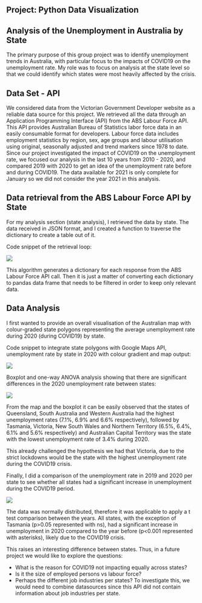 ## Project: Python Data Visualization
## Analysis of the Unemployment in Australia by State

The primary purpose of this group project was to identify unemployment trends in Australia, with particular focus to the impacts of COVID19 on the unemployment rate. My role was to focus on analysis at the state level so that we could identify which states were most heavily affected by the crisis. 

## Data Set - API

We considered data from the Victorian Government Developer website as a reliable data source for this project. We retrieved all the data through an Application Programming Interface (API) from the ABS Labour Force API. This API provides Australian Bureau of Statistics labor force data in an easily consumable format for developers. Labour force data includes employment statistics by region, sex, age groups and labour utilisation using original, seasonally adjusted and trend markers since 1978 to date. Since our project investigated the impact of COVID19 on the unemployment rate, we focused our analysis in the last 10 years from 2010 - 2020, and compared 2019 with 2020 to get an idea of the unemployment rate before and during COVID19. The data available for 2021 is only complete for January so we did not consider the year 2021 in this analysis.

## Data retrieval from the ABS Labour Force API by State

For my analysis section (state analysis), I retrieved the data by state. The data received in JSON format, and I created a function to traverse the dictionary to create a table out of it.

Code snippet of the retrieval loop:

![](https://user-images.githubusercontent.com/77761497/114501585-9d569e80-9c6d-11eb-98de-f0e5704f85f8.png)

This algorithm generates a dictionary for each response from the ABS Labour Force API call. Then it is just a matter of converting each dictionary to pandas data frame that needs to be filtered in order to keep only relevant data.

## Data Analysis 

I first wanted to provide an overall visualisation of the Australian map with colour-graded state polygons representing the average unemployment rate during 2020 (during COVID19) by state. 

Code snippet to integrate state polygons with Google Maps API, unemployment rate by state in 2020 with colour gradient and map output:

![](https://user-images.githubusercontent.com/77761497/114503366-86fe1200-9c70-11eb-9566-82efb74cc008.png)

Boxplot and one-way ANOVA analysis showing that there are significant differences in the 2020 unemployment rate between states:

![](https://user-images.githubusercontent.com/77761497/114504362-1a841280-9c72-11eb-9648-c1f036b7ece6.png)

From the map and the boxplot it can be easily observed that the states of Queensland, South Australia and Western Australia had the highest unemployment rates (7.1%, 6.9% and 6.6% respectively), followed by Tasmania, Victoria, New South Wales and Northern Territory (6.5%, 6.4%, 6.1% and 5.6% respectively) and Australian Capital Territory was the state with the lowest unemployment rate of 3.4% during 2020. 

This already challenged the hypothesis we had that Victoria, due to the strict lockdowns would be the state with the highest unemployment rate during the COVID19 crisis. 

Finally, I did a comparison of the unemployment rate in 2019 and 2020 per state to see whether all states had a significant increase in unemployment during the COVID19 period.

![](https://user-images.githubusercontent.com/77761497/115226769-f6816f00-a152-11eb-872d-012d9473b728.png)

The data was normally distributed, therefore it was applicable to apply a t test comparison between the years. All states, with the exception of Tasmania (p>0.05 represented with ns), had a significant increase in unemployment in 2020 compared to the year before (p<0.001 represented with asterisks), likely due to the COVID19 crisis. 

This raises an interesting difference between states. Thus, in a future project we would like to explore the questions: 
- What is the reason for COVID19 not impacting equally across states? 
- Is it the size of employed persons vs labour force? 
- Perhaps the different job industries per states?
To investigate this, we would need to combine datasources since this API did not contain information about job industries per state.
